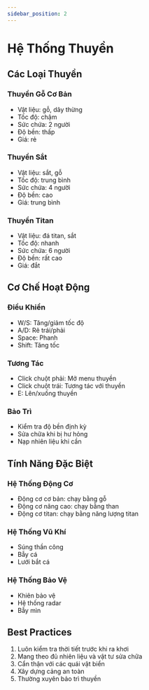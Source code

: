```yaml
---
sidebar_position: 2
---
```


# Hệ Thống Thuyền

## Các Loại Thuyền

### Thuyền Gỗ Cơ Bản
- Vật liệu: gỗ, dây thừng
- Tốc độ: chậm
- Sức chứa: 2 người
- Độ bền: thấp
- Giá: rẻ

### Thuyền Sắt
- Vật liệu: sắt, gỗ
- Tốc độ: trung bình
- Sức chứa: 4 người
- Độ bền: cao
- Giá: trung bình

### Thuyền Titan
- Vật liệu: đá titan, sắt
- Tốc độ: nhanh
- Sức chứa: 6 người
- Độ bền: rất cao
- Giá: đắt

## Cơ Chế Hoạt Động

### Điều Khiển
- W/S: Tăng/giảm tốc độ
- A/D: Rẽ trái/phải
- Space: Phanh
- Shift: Tăng tốc

### Tương Tác
- Click chuột phải: Mở menu thuyền
- Click chuột trái: Tương tác với thuyền
- E: Lên/xuống thuyền

### Bảo Trì
- Kiểm tra độ bền định kỳ
- Sửa chữa khi bị hư hỏng
- Nạp nhiên liệu khi cần

## Tính Năng Đặc Biệt

### Hệ Thống Động Cơ
- Động cơ cơ bản: chạy bằng gỗ
- Động cơ nâng cao: chạy bằng than
- Động cơ titan: chạy bằng năng lượng titan

### Hệ Thống Vũ Khí
- Súng thần công
- Bẫy cá
- Lưới bắt cá

### Hệ Thống Bảo Vệ
- Khiên bảo vệ
- Hệ thống radar
- Bẫy mìn

## Best Practices

1. Luôn kiểm tra thời tiết trước khi ra khơi
2. Mang theo đủ nhiên liệu và vật tư sửa chữa
3. Cẩn thận với các quái vật biển
4. Xây dựng cảng an toàn
5. Thường xuyên bảo trì thuyền 